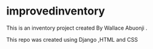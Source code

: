 # improvedinventory

This is an inventory project created By Wallace Abuonji . 

This repo was created using Django ,HTML and CSS
